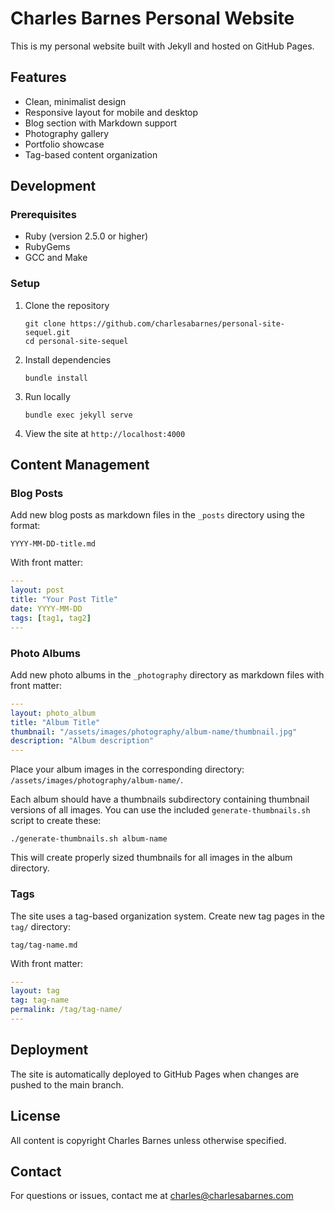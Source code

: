 # Charles Barnes Personal Website

This is my personal website built with Jekyll and hosted on GitHub Pages.

## Features

- Clean, minimalist design
- Responsive layout for mobile and desktop
- Blog section with Markdown support
- Photography gallery
- Portfolio showcase
- Tag-based content organization

## Development

### Prerequisites

- Ruby (version 2.5.0 or higher)
- RubyGems
- GCC and Make

### Setup

1. Clone the repository
   ```
   git clone https://github.com/charlesabarnes/personal-site-sequel.git
   cd personal-site-sequel
   ```

2. Install dependencies
   ```
   bundle install
   ```

3. Run locally
   ```
   bundle exec jekyll serve
   ```

4. View the site at `http://localhost:4000`

## Content Management

### Blog Posts

Add new blog posts as markdown files in the `_posts` directory using the format:
```
YYYY-MM-DD-title.md
```

With front matter:
```yaml
---
layout: post
title: "Your Post Title"
date: YYYY-MM-DD
tags: [tag1, tag2]
---
```

### Photo Albums

Add new photo albums in the `_photography` directory as markdown files with front matter:

```yaml
---
layout: photo_album
title: "Album Title"
thumbnail: "/assets/images/photography/album-name/thumbnail.jpg"
description: "Album description"
---
```

Place your album images in the corresponding directory: `/assets/images/photography/album-name/`.

Each album should have a thumbnails subdirectory containing thumbnail versions of all images. You can use the included `generate-thumbnails.sh` script to create these:

```
./generate-thumbnails.sh album-name
```

This will create properly sized thumbnails for all images in the album directory.

### Tags

The site uses a tag-based organization system. Create new tag pages in the `tag/` directory:

```
tag/tag-name.md
```

With front matter:
```yaml
---
layout: tag
tag: tag-name
permalink: /tag/tag-name/
---
```

## Deployment

The site is automatically deployed to GitHub Pages when changes are pushed to the main branch.

## License

All content is copyright Charles Barnes unless otherwise specified.

## Contact

For questions or issues, contact me at [charles@charlesabarnes.com](mailto:charles@charlesabarnes.com)